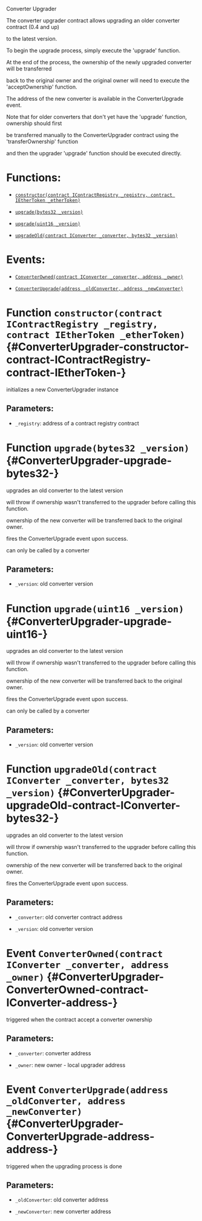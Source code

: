 Converter Upgrader

The converter upgrader contract allows upgrading an older converter contract (0.4 and up)

to the latest version.

To begin the upgrade process, simply execute the 'upgrade' function.

At the end of the process, the ownership of the newly upgraded converter will be transferred

back to the original owner and the original owner will need to execute the 'acceptOwnership' function.

The address of the new converter is available in the ConverterUpgrade event.

Note that for older converters that don't yet have the 'upgrade' function, ownership should first

be transferred manually to the ConverterUpgrader contract using the 'transferOwnership' function

and then the upgrader 'upgrade' function should be executed directly.

# Functions:

- [`constructor(contract IContractRegistry _registry, contract IEtherToken _etherToken)`](#ConverterUpgrader-constructor-contract-IContractRegistry-contract-IEtherToken-)

- [`upgrade(bytes32 _version)`](#ConverterUpgrader-upgrade-bytes32-)

- [`upgrade(uint16 _version)`](#ConverterUpgrader-upgrade-uint16-)

- [`upgradeOld(contract IConverter _converter, bytes32 _version)`](#ConverterUpgrader-upgradeOld-contract-IConverter-bytes32-)

# Events:

- [`ConverterOwned(contract IConverter _converter, address _owner)`](#ConverterUpgrader-ConverterOwned-contract-IConverter-address-)

- [`ConverterUpgrade(address _oldConverter, address _newConverter)`](#ConverterUpgrader-ConverterUpgrade-address-address-)

# Function `constructor(contract IContractRegistry _registry, contract IEtherToken _etherToken)` {#ConverterUpgrader-constructor-contract-IContractRegistry-contract-IEtherToken-}

initializes a new ConverterUpgrader instance

## Parameters:

- `_registry`:    address of a contract registry contract

# Function `upgrade(bytes32 _version)` {#ConverterUpgrader-upgrade-bytes32-}

upgrades an old converter to the latest version

will throw if ownership wasn't transferred to the upgrader before calling this function.

ownership of the new converter will be transferred back to the original owner.

fires the ConverterUpgrade event upon success.

can only be called by a converter

## Parameters:

- `_version`: old converter version

# Function `upgrade(uint16 _version)` {#ConverterUpgrader-upgrade-uint16-}

upgrades an old converter to the latest version

will throw if ownership wasn't transferred to the upgrader before calling this function.

ownership of the new converter will be transferred back to the original owner.

fires the ConverterUpgrade event upon success.

can only be called by a converter

## Parameters:

- `_version`: old converter version

# Function `upgradeOld(contract IConverter _converter, bytes32 _version)` {#ConverterUpgrader-upgradeOld-contract-IConverter-bytes32-}

upgrades an old converter to the latest version

will throw if ownership wasn't transferred to the upgrader before calling this function.

ownership of the new converter will be transferred back to the original owner.

fires the ConverterUpgrade event upon success.

## Parameters:

- `_converter`:   old converter contract address

- `_version`:     old converter version

# Event `ConverterOwned(contract IConverter _converter, address _owner)` {#ConverterUpgrader-ConverterOwned-contract-IConverter-address-}

triggered when the contract accept a converter ownership

## Parameters:

- `_converter`:   converter address

- `_owner`:       new owner - local upgrader address

# Event `ConverterUpgrade(address _oldConverter, address _newConverter)` {#ConverterUpgrader-ConverterUpgrade-address-address-}

triggered when the upgrading process is done

## Parameters:

- `_oldConverter`:    old converter address

- `_newConverter`:    new converter address

